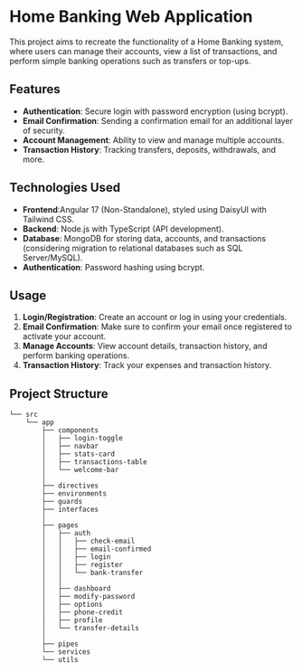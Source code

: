 # Home Banking Web Application

This project aims to recreate the functionality of a Home Banking system, where users can manage their accounts, view a list of transactions, and perform simple banking operations such as transfers or top-ups.

## Features

- **Authentication**: Secure login with password encryption (using bcrypt).
- **Email Confirmation**: Sending a confirmation email for an additional layer of security.
- **Account Management**: Ability to view and manage multiple accounts.
- **Transaction History**: Tracking transfers, deposits, withdrawals, and more.

## Technologies Used

- **Frontend**:Angular 17 (Non-Standalone), styled using DaisyUI with Tailwind CSS.
- **Backend**: Node.js with TypeScript (API development).
- **Database**: MongoDB for storing data, accounts, and transactions (considering migration to relational databases such as SQL Server/MySQL).
- **Authentication**: Password hashing using bcrypt.

## Usage

1. **Login/Registration**: Create an account or log in using your credentials.
2. **Email Confirmation**: Make sure to confirm your email once registered to activate your account.
3. **Manage Accounts**: View account details, transaction history, and perform banking operations.
4. **Transaction History**: Track your expenses and transaction history.

## Project Structure
```
└── src
    └── app
        ├── components
        │   ├── login-toggle
        │   ├── navbar
        │   ├── stats-card
        │   ├── transactions-table
        │   └── welcome-bar
        │
        ├── directives        
        ├── environments
        ├── guards
        ├── interfaces
        │
        ├── pages
        │   ├── auth
        │   │   ├── check-email
        │   │   ├── email-confirmed
        │   │   ├── login
        │   │   ├── register
        │   │   └── bank-transfer
        │   │
        │   ├── dashboard
        │   ├── modify-password
        │   ├── options
        │   ├── phone-credit
        │   ├── profile
        │   └── transfer-details
        │
        ├── pipes
        └── services
        └── utils

